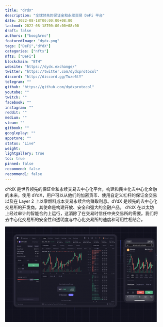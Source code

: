```yaml
---
title: "dYdX"
description: "全球领先的保证金和永续交易 DeFi 平台"
date: 2022-08-18T00:00:00+08:00
lastmod: 2022-08-18T00:00:00+08:00
draft: false
authors: ["boogArno"]
featuredImage: "dydx.png"
tags: ["DeFi","dYdX"]
categories: ["nfts"]
nfts: ["DeFi"]
blockchain: "ETH"
website: "https://dydx.exchange/"
twitter: "https://twitter.com/dydxprotocol"
discord: "http://discord.gg/Tuze6tY"
telegram: ""
github: "https://github.com/dydxprotocol"
youtube: ""
twitch: ""
facebook: ""
instagram: ""
reddit: ""
medium: ""
steam: ""
gitbook: ""
googleplay: ""
appstore: ""
status: "Live"
weight: 
lightgallery: true
toc: true
pinned: false
recommend: false
recommend1: false
---
```

dYdX 是世界领先的保证金和永续交易去中心化平台，构建和民主化去中心化金融的未来。使用 dYdX，用户可以从他们的加密货币、使用自定义杠杆的保证金交易以及在 Layer 2 上以零燃料成本交易永续合约赚取利息。dYdX 是领先的去中心化交易所的开发商，其使命是构建开放、安全和强大的金融产品。 dYdX 在以太坊上经过审计的智能合约上运行，这消除了在交易时信任中央交易所的需要。我们将去中心化交易所的安全性和透明度与中心化交易所的速度和可用性相结合。

![dydx-dapp-defi-ethereum-image1-500x315_5eb8586b9486d324512390b0f6767b10](dydx-dapp-defi-ethereum-image1-500x315_5eb8586b9486d324512390b0f6767b10.png)


